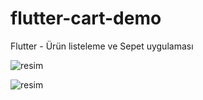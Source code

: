 # flutter-cart-demo

Flutter - Ürün listeleme ve Sepet uygulaması


![resim](https://user-images.githubusercontent.com/193318/121807103-74498e80-cc5b-11eb-8762-6bfd4df49205.png)


![resim](https://user-images.githubusercontent.com/193318/121807140-980cd480-cc5b-11eb-86f9-e28882f3a63e.png)

